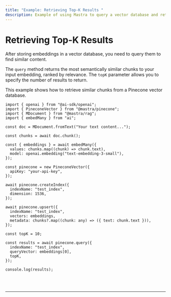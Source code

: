 ```yaml
---
title: "Example: Retrieving Top-K Results "
description: Example of using Mastra to query a vector database and retrieve semantically similar chunks.
---
```



# Retrieving Top-K Results

After storing embeddings in a vector database, you need to query them to find similar content.

The `query` method returns the most semantically similar chunks to your input embedding, ranked by relevance. The `topK` parameter allows you to specify the number of results to return.

This example shows how to retrieve similar chunks from a Pinecone vector database.

```tsx copy
import { openai } from "@ai-sdk/openai";
import { PineconeVector } from "@mastra/pinecone";
import { MDocument } from "@mastra/rag";
import { embedMany } from "ai";

const doc = MDocument.fromText("Your text content...");

const chunks = await doc.chunk();

const { embeddings } = await embedMany({
  values: chunks.map((chunk) => chunk.text),
  model: openai.embedding("text-embedding-3-small"),
});

const pinecone = new PineconeVector({
  apiKey: "your-api-key",
});

await pinecone.createIndex({
  indexName: "test_index",
  dimension: 1536,
});

await pinecone.upsert({
  indexName: "test_index",
  vectors: embeddings,
  metadata: chunks?.map((chunk: any) => ({ text: chunk.text })),
});

const topK = 10;

const results = await pinecone.query({
  indexName: "test_index",
  queryVector: embeddings[0],
  topK,
});

console.log(results);
```

<br />
<br />
<hr className="dark:border-[#404040] border-gray-300" />
<br />
<br />
<GithubLink
  link={
    "https://github.com/mastra-ai/mastra/blob/main/examples/basics/rag/retrieve-results"
  }
/>
